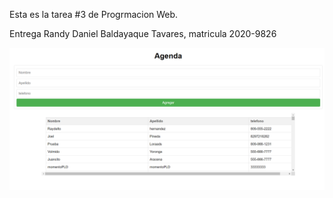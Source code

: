 Esta es la tarea #3 de Progrmacion Web.

Entrega Randy Daniel Baldayaque Tavares, matricula 2020-9826

![Mi Captura De Pantalla](img\image.png?raw=true)